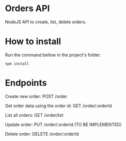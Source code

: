 # Orders API

NodeJS API to create, list, delete orders.

# How to install

Run the command bellow in the project's folder:

    npm install

# Endpoints

Create new order: POST /order

Get order data using the order id: GET /order/:orderId

List all orders: GET /order/list

Update order: PUT /order/:orderId
(TO BE IMPLEMENTED)

Delete order: DELETE /order/:orderId